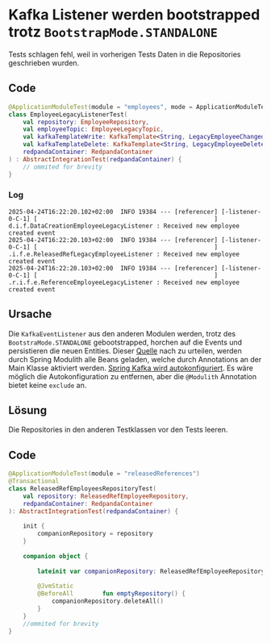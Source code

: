 # Kafka Listener werden bootstrapped trotz `BootstrapMode.STANDALONE`

Tests schlagen fehl, weil in vorherigen Tests Daten in die Repositories geschrieben wurden.

## Code
```kotlin
@ApplicationModuleTest(module = "employees", mode = ApplicationModuleTest.BootstrapMode.STANDALONE)  
class EmployeeLegacyListenerTest(  
    val repository: EmployeeRepository,  
    val employeeTopic: EmployeeLegacyTopic,  
    val kafkaTemplateWrite: KafkaTemplate<String, LegacyEmployeeChangedEvent>,  
    val kafkaTemplateDelete: KafkaTemplate<String, LegacyEmployeeDeletedEvent>,  
    redpandaContainer: RedpandaContainer  
) : AbstractIntegrationTest(redpandaContainer) {
	// ommited for brevity
}
```

### Log
```logs
2025-04-24T16:22:20.102+02:00  INFO 19384 --- [referencer] [-listener-0-C-1] [                                                 ] d.i.f.DataCreationEmployeeLegacyListener : Received new employee created event
2025-04-24T16:22:20.103+02:00  INFO 19384 --- [referencer] [-listener-0-C-1] [                                                 ] .i.f.e.ReleasedRefLegacyEmployeeListener : Received new employee created event
2025-04-24T16:22:20.103+02:00  INFO 19384 --- [referencer] [-listener-0-C-1] [                                                 ] .r.i.f.e.ReferenceEmployeeLegacyListener : Received new employee created event
```
## Ursache
Die `KafkaEventListener` aus den anderen Modulen werden, trotz des `BootstraMode.STANDALONE` gebootstrapped, horchen auf die Events und persistieren die neuen Entities.
Dieser [Quelle](https://stackoverflow.com/questions/79057132/issue-with-feign-clients-in-spring-modulith-integration-tests-using-application) nach zu urteilen, werden durch Spring Modulith alle Beans geladen, welche durch Annotations an der Main Klasse aktiviert werden.  [Spring Kafka wird autokonfiguriert](https://docs.spring.io/spring-boot/reference/messaging/kafka.html#messaging.kafka). Es wäre möglich die Autokonfiguration zu entfernen, aber die  `@Modulith` Annotation bietet keine `exclude` an.

## Lösung
Die Repositories in den anderen Testklassen vor den Tests leeren.

## Code
```kotlin
@ApplicationModuleTest(module = "releasedReferences")  
@Transactional  
class ReleasedRefEmployeesRepositoryTest(  
    val repository: ReleasedRefEmployeeRepository,  
    redpandaContainer: RedpandaContainer  
): AbstractIntegrationTest(redpandaContainer) {  
  
    init {  
        companionRepository = repository  
    }  
  
    companion object {  
  
        lateinit var companionRepository: ReleasedRefEmployeeRepository  
  
        @JvmStatic  
        @BeforeAll        fun emptyRepository() {  
            companionRepository.deleteAll()  
        }  
    }
	//ommited for brevity
}
```